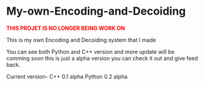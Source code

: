 # My-own-Encoding-and-Decoiding

<span style="color: red;">**THIS PROJET IS NO LONGER BEING WORK ON**</span>

This is my own Encoding and Decoiding system that I made

You can see both Python and C++ version and more update will be comming soon this is just a alpha version you can check it out and give feed back.

Current version- C++ 0.1 alpha Python 0.2 alpha
